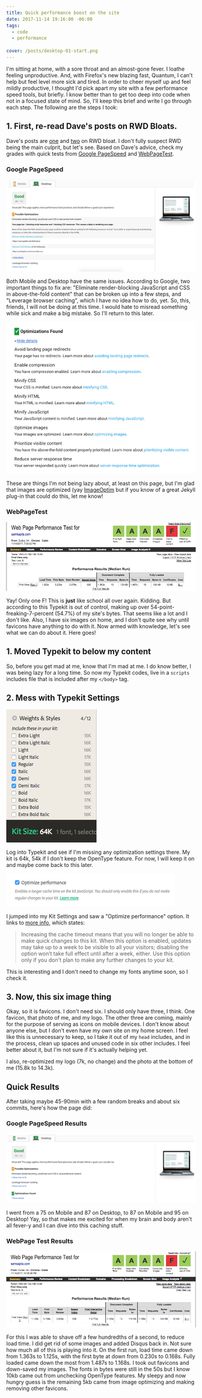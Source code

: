 ```yaml
---
title: Quick performance boost on the site
date: 2017-11-14 19:16:00 -06:00
tags:
  - code
  - performance

cover: /posts/desktop-01-start.png
---
```


I'm sitting at home, with a sore throat and an almost-gone fever. I loathe feeling unproductive. And, with Firefox's new blazing fast, Quantum, I can't help but feel level more sick and tired. In order to cheer myself up and feel mildly productive, I thought I'd pick apart my site with a few performance speed tools, but briefly. I know better than to get too deep into code when not in a focused state of mind. So, I'll keep this brief and write I go through each step. The following are the steps I took:

## 1. First, re-read Dave's posts on RWD Bloats.

Dave's posts are [one](daverupert.com/2014/07/rwd-bloat/) and [two](https://daverupert.com/2014/07/rwd-bloat-part-ii/) on RWD bloat. I don't fully suspect RWD being the main culprit, but let's see. Based on Dave's advice, check my grades with quick tests from [Google PageSpeed](https://developers.google.com/speed/pagespeed/insights/) and [WebPageTest](https://www.webpagetest.org/).

### Google PageSpeed

![Google PageSpeed when I started, showing two suggestions](/static/img/posts/desktop-01-start.png)


Both Mobile and Desktop have the same issues. According to Google, two important things to fix are: "Eliminate render-blocking JavaScript and CSS in above-the-fold content" that can be broken up into a few steps, and "Leverage browser caching", which I have no idea how to do, yet. So, this, friends, I will not be doing at this time. I would hate to misread something while sick and make a big mistake. So I'll return to this later.

![Google PageSpeed when I started, showing what was optimized ](/static/img/posts/desktop-02-start.png)


These are things I'm not being lazy about, at least on this page, but I'm glad that images are optimized (yay [ImageOptim](https://imageoptim.com/) but if you know of a great Jekyll plug-in that could do this, let me know!

### WebPageTest

![webpagetest-start.png](/static/img/posts/webpagetest-start.png)


Yay! Only one F! This is **just** like school all over again. Kidding. But according to this Typekit is out of control, making up over 54-point-freaking-7-percent (54.7%) of my site's bytes. That seems like a lot and I don't like. Also, I have six images on home, and I don't quite see why until favicons have anything to do with it. Now armed with knowledge, let's see what we can do about it. Here goes!

## 1. Moved Typekit to below my content

So, before you get mad at me, know that I'm mad at me. I do know better, I was being lazy for a long time. So now my Typekit codes, live in a `scripts` includes file that is included after my `</body>` tag.

## 2. Mess with Typekit Settings

![typekit-01.png](/static/img/posts/typekit-01.png)


Log into Typekit and see if I'm missing any optimization settings there. My kit is 64k, 54k if I don't keep the OpenType feature. For now, I will keep it on and maybe come back to this later.

![typekit-02.png](/static/img/posts/typekit-02.png)


I jumped into my Kit Settings and saw a "Optimize performance" option. It links to [more info](https://helpx.adobe.com/typekit/using/optimizing-performance.html), which states:

> Increasing the cache timeout means that you will no longer be able to make quick changes to this kit. When this option is enabled, updates may take up to a week to be visible to all your visitors; disabling the option won’t take full effect until after a week, either. Use this option only if you don't plan to make any further changes to your kit.

This is interesting and I don't need to change my fonts anytime soon, so I check it.

## 3. Now, this six image thing

Okay, so it is favicons. I don't need six. I should only have three, I think. One favicon, that photo of me, and my logo. The other three are coming, mainly for the purpose of serving as icons on mobile devices. I don't know about anyone else, but I don't even have my own site on my home screen. I feel like this is unnecessary to keep, so I take it out of my `head` includes, and in the process, clean up spaces and unused code in six other includes. I feel better about it, but I'm not sure if it's actually helping yet.

I also, re-optimized my logo (7k, no change) and the photo at the bottom of me (15.8k to 14.3k).

## Quick Results

After taking maybe 45-90min with a few random breaks and about six commits, here's how the page did:

### Google PageSpeed Results

![Google PageSpeed Results](/static/img/posts/desktop-01-end.png)


I went from a 75 on Mobile and 87 on Desktop, to 87 on Mobile and 95 on Desktop! Yay, so that makes me excited for when my brain and body aren't all fever-y and I can dive into this caching stuff.

### WebPage Test Results

![webpagetest results which went from 1.487s to 1.168s, fully loaded](/static/img/posts/webpagetest-end.png)


For this I was able to shave off a few hundredths of a second, to reduce load time. I did get rid of some images and added Disqus back in. Not sure how much all of this is playing into it. On the first run, load time came down from 1.363s to 1.125s, with the first byte at down from 0.230s to 0.168s. Fully loaded came down the most from 1.487s to 1.168s. I took out favicons and down-saved my images. The fonts in bytes were still in the 50s but I know 10kb came out from unchecking OpenType features. My sleepy and now hungry guess is the remaining 5kb came from image optimizing and making removing other favicons.

<style>
article img {
border: 2px #004A55 solid;
}
</style>
